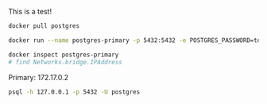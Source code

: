 This is a test!

```bash
docker pull postgres
```

```bash
docker run --name postgres-primary -p 5432:5432 -e POSTGRES_PASSWORD=topsecretpassword -d postgres
```

```bash
docker inspect postgres-primary
# find Networks.bridge.IPAddress
```
Primary: 172.17.0.2

```bash
psql -h 127.0.0.1 -p 5432 -U postgres
```
